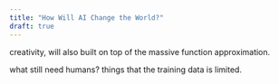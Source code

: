 ```yaml
---
title: "How Will AI Change the World?"
draft: true
---
```




creativity, will also built on top of the massive function approximation.

what still need humans?
things that the training data is limited. 